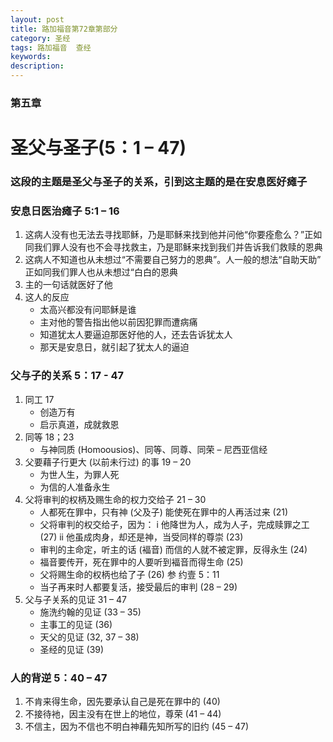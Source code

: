 ```yaml
---
layout: post
title: 路加福音第72章第部分
category: 圣经
tags: 路加福音  查经
keywords: 
description: 
---
```

### 第五章
<h1>圣父与圣子(5：1 – 47)</h1>     
<h3>这段的主题是圣父与圣子的关系，引到这主题的是在安息医好瘫子</h3>

###  安息日医治瘫子  5:1 – 16
1. 这病人没有也无法去寻找耶稣，乃是耶稣来找到他并问他“你要痊愈么？”正如同我们罪人没有也不会寻找救主，乃是耶稣来找到我们并告诉我们救赎的恩典
2. 这病人不知道也从未想过“不需要自己努力的恩典”。人一般的想法“自助天助” 正如同我们罪人也从未想过“白白的恩典
3. 主的一句话就医好了他
4. 这人的反应
    - 太高兴都没有问耶稣是谁
    - 主对他的警告指出他以前因犯罪而遭病痛
    - 知道犹太人要逼迫那医好他的人，还去告诉犹太人
    - 那天是安息日，就引起了犹太人的逼迫    


###  父与子的关系 5：17 - 47
1. 同工 17
    - 创造万有
    - 启示真道，成就救恩
2. 同等 18；23
    - 与神同质 (Homoousios)、同等、同尊、同荣 – 尼西亚信经
3. 父要藉子行更大 (以前未行过) 的事 19 – 20
    - 为世人生，为罪人死
    - 为信的人准备永生
4. 父将审判的权柄及赐生命的权力交给子 21 – 30
    - 人都死在罪中，只有神 (父及子) 能使死在罪中的人再活过来 (21)
    - 父将审判的权交给子，因为：
           i 他降世为人，成为人子，完成赎罪之工 (27)
           ii 他虽成肉身，却还是神，当受同样的尊崇 (23)
    - 审判的主命定，听主的话 (褔音) 而信的人就不被定罪，反得永生 (24)
    - 福音要传开，死在罪中的人要听到褔音而得生命 (25)
    - 父将赐生命的权柄也给了子 (26) 参 约壹 5：11
    - 当子再来时人都要复活，接受最后的审判 (28 – 29)
5. 父与子关系的见证 31 – 47
    - 施洗约翰的见证 (33 – 35)
    - 主事工的见证 (36)
    - 天父的见证 (32, 37 – 38)
    - 圣经的见证 (39) 

###  人的背逆 5：40 – 47
1. 不肯来得生命，因先要承认自己是死在罪中的 (40)
2. 不接待衪，因主没有在世上的地位，尊荣 (41 – 44)
3. 不信主，因为不信也不明白神藉先知所写的旧约 (45 – 47)


